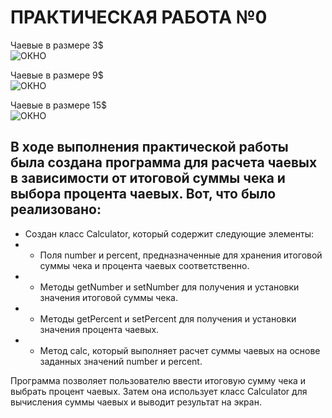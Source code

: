 # ПРАКТИЧЕСКАЯ РАБОТА №0
Чаевые в размере 3$ <br>
![ОКНО](https://github.com/Je1rei/Java-Tasks/blob/main/Task%200/Calculator/IMG/3%25.png)

Чаевые в размере 9$ <br>
![ОКНО](https://github.com/Je1rei/Java-Tasks/blob/main/Task%200/Calculator/IMG/9%25.png)

Чаевые в размере 15$ <br>
![ОКНО](https://github.com/Je1rei/Java-Tasks/blob/main/Task%200/Calculator/IMG/15%25.png)

## В ходе выполнения практической работы была создана программа для расчета чаевых в зависимости от итоговой суммы чека и выбора процента чаевых. Вот, что было реализовано:

- Создан класс Calculator, который содержит следующие элементы:
- - Поля number и percent, предназначенные для хранения итоговой суммы чека и процента чаевых соответственно.
- - Методы getNumber и setNumber для получения и установки значения итоговой суммы чека.
- - Методы getPercent и setPercent для получения и установки значения процента чаевых.
- - Метод calc, который выполняет расчет суммы чаевых на основе заданных значений number и percent.
  
Программа позволяет пользователю ввести итоговую сумму чека и выбрать процент чаевых. Затем она использует класс Calculator для вычисления суммы чаевых и выводит результат на экран.
